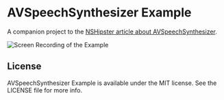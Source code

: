 # AVSpeechSynthesizer Example

A companion project to the [NSHipster article about AVSpeechSynthesizer](https://nshipster.com/avspeechsynthesizer/).

![Screen Recording of the Example](https://user-images.githubusercontent.com/7659/43852213-81501cfa-9af1-11e8-91a7-43fcc9e881f6.gif)

## License

AVSpeechSynthesizer Example is available under the MIT license. See the LICENSE file for more info.
